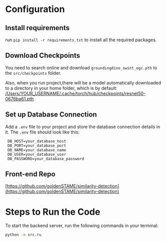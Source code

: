 # Configuration

## Install requirements
run `pip install -r requirements.txt` to install all the required packages.

## Download Checkpoints
You need to search online and download `groundingdino_swint_ogc.pth` to the `src/checkpoints` folder.

Also, when you run project,there will be a model automatically downloaded to a directory in your home folder, which is by default: 
[/Users/YOUR_USERNAME/.cache/torch/hub/checkpoints/resnet50-0676ba61.pth](/Users/YOUR_USERNAME/.cache/torch/hub/checkpoints/resnet50-0676ba61.pth)

## Set up Database Connection
   Add a `.env` file to your project and store the database connection details in it. The `.env` file should look like this:
   ```plaintext
    DB_HOST=your_database_host
    DB_PORT=your_database_port
    DB_NAME=your_database_name
    DB_USER=your_database_user
    DB_PASSWORD=your_database_password
   ```
## Front-end Repo
[https://github.com/goldenSTAME/similarity-detection](https://github.com/goldenSTAME/similarity-detection)

# Steps to Run the Code

To start the backend server, run the following commands in your terminal:

```bash
python -m src.ru